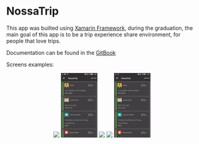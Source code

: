 # NossaTrip
This app was builted using [Xamarin Framework](https://www.xamarin.com/), during the graduation, the main goal of this app is to be a trip experience share environment, for people that love trips.

Documentation can be found in the [GitBook](https://www.gitbook.com/book/leocamilo/trabalho-les/details)

Screens examples:
<p align="center">
  <img src="/info/timeline.gif" width="19%">
  <img src="/info/new-trip.gif" width="19%">
  <img src="/info/trips.gif" width="19%">
  <img src="/info/places.gif" width="19%">
  <img src="/info/sidemenu.gif" width="19%">
</p>
